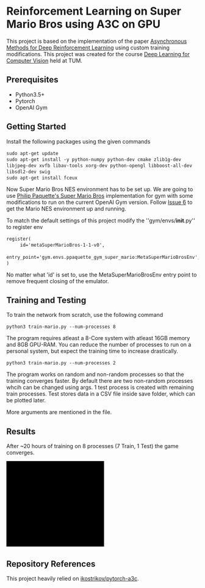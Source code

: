 # Reinforcement Learning on Super Mario Bros using A3C on GPU

This project is based on the implementation of the paper [Asynchronous Methods for Deep Reinforcement Learning](https://arxiv.org/abs/1602.01783) using custom training modifications. This project was created for the course [Deep Learning for Computer Vision](https://vision.in.tum.de/teaching/ws2017/dl4cv) held at TUM.

## Prerequisites
- Python3.5+
- Pytorch
- OpenAI Gym

## Getting Started
Install the following packages using the given commands
```
sudo apt-get update
sudo apt-get install -y python-numpy python-dev cmake zlib1g-dev libjpeg-dev xvfb libav-tools xorg-dev python-opengl libboost-all-dev libsdl2-dev swig
sudo apt-get install fceux
```

Now Super Mario Bros NES environment has to be set up. We are going to use [Philip Paquette's Super Mario Bros](https://github.com/ppaquette/gym-super-mario) implementation for gym with some modifications to run on the current OpenAI Gym version.
Follow [Issue 6](https://github.com/ppaquette/gym-super-mario/issues/6) to get the Mario NES environment up and running.

To match the default settings of this project modify the ''gym/envs/__init__.py'' to register env
```
register(
     id='metaSuperMarioBros-1-1-v0',
     entry_point='gym.envs.ppaquette_gym_super_mario:MetaSuperMarioBrosEnv',
)
```
No matter what 'id' is set to, use the MetaSuperMarioBrosEnv entry point to remove frequent closing of the emulator.

## Training and Testing
To train the network from scratch, use the following command
```
python3 train-mario.py --num-processes 8
```

The program requires atleast a 8-Core system with atleast 16GB memory and 8GB GPU-RAM. 
You can reduce the number of processes to run on a personal system, but expect the training time to increase drastically.
```
python3 train-mario.py --num-processes 2
```
The program works on random and non-random processes so that the training converges faster. By default there are two non-random processes whcih can be changed using args.
1 test process is created with remaining train processes. Test stores data in a CSV file inside save folder, which can be plotted later. 

More arguments are mentioned in the file.

## Results
After ~20 hours of training on 8 processes (7 Train, 1 Test) the game converges.

![](video/mario-level1.gif)

## Repository References
This project heavily relied on [ikostrikov/pytorch-a3c](https://github.com/ikostrikov/pytorch-a3c).

